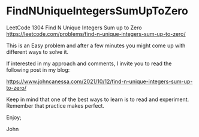 # FindNUniqueIntegersSumUpToZero
LeetCode 1304 Find N Unique Integers Sum up to Zero
https://leetcode.com/problems/find-n-unique-integers-sum-up-to-zero/

This is an Easy problem and after a few minutes you might come up
with different ways to solve it.

If interested in my approach and comments, I invite you to read the
following post in my blog:

https://www.johncanessa.com/2021/10/12/find-n-unique-integers-sum-up-to-zero/

Keep in mind that one of the best ways to learn is to read and experiment.
Remember that practice makes perfect.

Enjoy;

John

